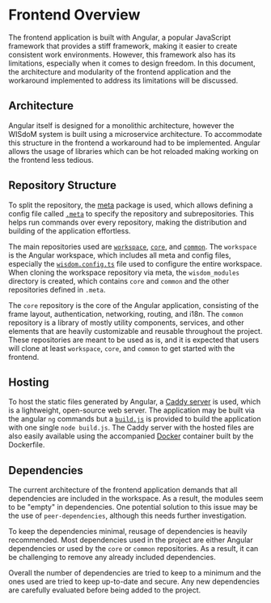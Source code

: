 # Frontend Overview

The frontend application is built with Angular, a popular JavaScript framework 
that provides a stiff framework, making it easier to create consistent work 
environments. 
However, this framework also has its limitations, especially when it comes to 
design freedom. 
In this document, the architecture and modularity of the frontend application 
and the workaround implemented to address its limitations will be discussed.

## Architecture

Angular itself is designed for a monolithic architecture, however the WISdoM 
system is built using a microservice architecture.
To accommodate this structure in the frontend a workaround had to be implemented.
Angular allows the usage of libraries which can be hot reloaded making working 
on the frontend less tedious.

## Repository Structure

To split the repository, the [meta](https://www.npmjs.com/package/meta) package 
is used, which allows defining a config file called 
[`.meta`](https://github.com/wisdom-oss/frontend-workspace/blob/main/.meta) to 
specify the repository and subrepositories. 
This helps run commands over every repository, making the distribution and 
building of the application effortless.

The main repositories used are [`workspace`](https://github.com/wisdom-oss/frontend-workspace), 
[`core`](https://github.com/wisdom-oss/frontend-core), 
and [`common`](https://github.com/wisdom-oss/frontend-common). 
The `workspace` is the Angular workspace, which includes all meta and config 
files, especially the 
[`wisdom.config.ts`](github.com/wisdom-oss/frontend-workspace/blob/main/wisdom.config.ts) 
file used to configure the entire workspace. 
When cloning the workspace repository via meta, the `wisdom_modules` directory 
is created, which contains `core` and `common` and the other repositories 
defined in `.meta`.

The `core` repository is the core of the Angular application, consisting of the 
frame layout, authentication, networking, routing, and i18n. 
The `common` repository is a library of mostly utility components, services, and 
other elements that are heavily customizable and reusable throughout the 
project. 
These repositories are meant to be used as is, and it is expected that users 
will clone at least `workspace`, `core`, and `common` to get started with the 
frontend.

## Hosting

To host the static files generated by Angular, a 
[Caddy server](https://caddyserver.com) is used, which is a lightweight, 
open-source web server.
The application may be built via the angular `ng` commands but a 
[`build.js`](https://github.com/wisdom-oss/frontend-workspace/blob/main/build.js) is 
provided to build the application with one single `node build.js`.
The Caddy server with the hosted files are also easily available using the 
accompanied [Docker](https://www.docker.com) container built by the Dockerfile.

## Dependencies

The current architecture of the frontend application demands that all 
dependencies are included in the workspace. 
As a result, the modules seem to be "empty" in dependencies. 
One potential solution to this issue may be the use of `peer-dependencies`, 
although this needs further investigation.

To keep the dependencies minimal, reusage of dependencies is heavily 
recommended. 
Most dependencies used in the project are either Angular dependencies or used 
by the `core` or `common` repositories. 
As a result, it can be challenging to remove any already included dependencies.

Overall the number of dependencies are tried to keep to a minimum and the ones 
used are tried to keep up-to-date and secure. 
Any new dependencies are carefully evaluated before being added to the project.
